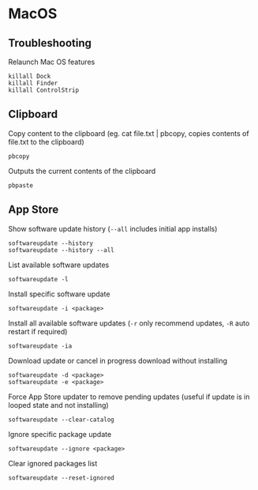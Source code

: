 # MacOS

## Troubleshooting

Relaunch Mac OS features

    killall Dock
    killall Finder
    killall ControlStrip

## Clipboard

Copy content to the clipboard (eg. cat file.txt | pbcopy, copies contents of file.txt to the clipboard)

    pbcopy

Outputs the current contents of the clipboard

    pbpaste

## App Store

Show software update history (`--all` includes initial app installs)

    softwareupdate --history
    softwareupdate --history --all

List available software updates

    softwareupdate -l

Install specific software update

    softwareupdate -i <package>

Install all available software updates (`-r` only recommend updates, `-R` auto restart if required)

    softwareupdate -ia

Download update or cancel in progress download without installing

    softwareupdate -d <package>
    softwareupdate -e <package>

Force App Store updater to remove pending updates (useful if update is in looped state and not installing)

    softwareupdate --clear-catalog

Ignore specific package update

    softwareupdate --ignore <package>

Clear ignored packages list

    softwareupdate --reset-ignored
